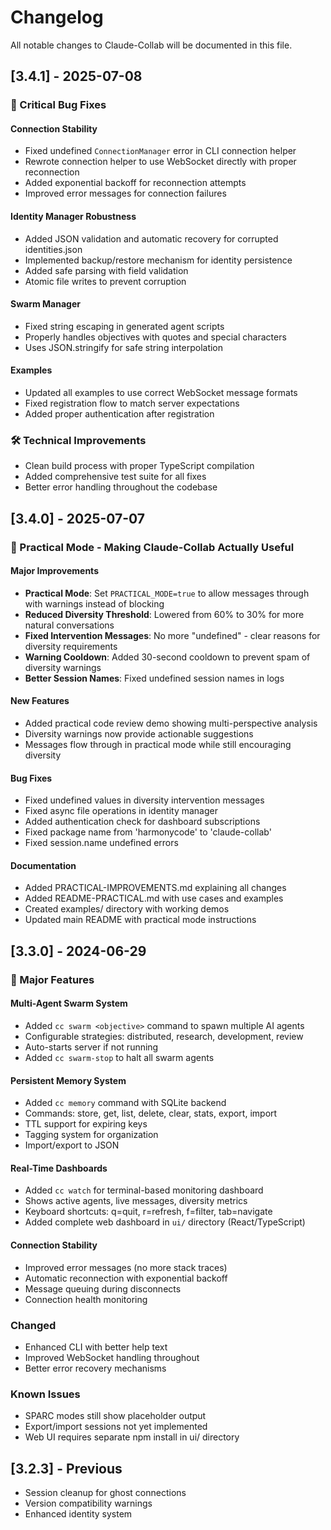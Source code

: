 # Changelog

All notable changes to Claude-Collab will be documented in this file.

## [3.4.1] - 2025-07-08

### 🐛 Critical Bug Fixes

#### Connection Stability
- Fixed undefined `ConnectionManager` error in CLI connection helper
- Rewrote connection helper to use WebSocket directly with proper reconnection
- Added exponential backoff for reconnection attempts
- Improved error messages for connection failures

#### Identity Manager Robustness
- Added JSON validation and automatic recovery for corrupted identities.json
- Implemented backup/restore mechanism for identity persistence
- Added safe parsing with field validation
- Atomic file writes to prevent corruption

#### Swarm Manager
- Fixed string escaping in generated agent scripts
- Properly handles objectives with quotes and special characters
- Uses JSON.stringify for safe string interpolation

#### Examples
- Updated all examples to use correct WebSocket message formats
- Fixed registration flow to match server expectations
- Added proper authentication after registration

### 🛠️ Technical Improvements
- Clean build process with proper TypeScript compilation
- Added comprehensive test suite for all fixes
- Better error handling throughout the codebase

## [3.4.0] - 2025-07-07

### 🎯 Practical Mode - Making Claude-Collab Actually Useful

#### Major Improvements
- **Practical Mode**: Set `PRACTICAL_MODE=true` to allow messages through with warnings instead of blocking
- **Reduced Diversity Threshold**: Lowered from 60% to 30% for more natural conversations
- **Fixed Intervention Messages**: No more "undefined" - clear reasons for diversity requirements
- **Warning Cooldown**: Added 30-second cooldown to prevent spam of diversity warnings
- **Better Session Names**: Fixed undefined session names in logs

#### New Features
- Added practical code review demo showing multi-perspective analysis
- Diversity warnings now provide actionable suggestions
- Messages flow through in practical mode while still encouraging diversity

#### Bug Fixes
- Fixed undefined values in diversity intervention messages
- Fixed async file operations in identity manager  
- Added authentication check for dashboard subscriptions
- Fixed package name from 'harmonycode' to 'claude-collab'
- Fixed session.name undefined errors

#### Documentation
- Added PRACTICAL-IMPROVEMENTS.md explaining all changes
- Added README-PRACTICAL.md with use cases and examples
- Created examples/ directory with working demos
- Updated main README with practical mode instructions

## [3.3.0] - 2024-06-29

### 🎉 Major Features

#### Multi-Agent Swarm System
- Added `cc swarm <objective>` command to spawn multiple AI agents
- Configurable strategies: distributed, research, development, review
- Auto-starts server if not running
- Added `cc swarm-stop` to halt all swarm agents

#### Persistent Memory System  
- Added `cc memory` command with SQLite backend
- Commands: store, get, list, delete, clear, stats, export, import
- TTL support for expiring keys
- Tagging system for organization
- Import/export to JSON

#### Real-Time Dashboards
- Added `cc watch` for terminal-based monitoring dashboard
- Shows active agents, live messages, diversity metrics
- Keyboard shortcuts: q=quit, r=refresh, f=filter, tab=navigate
- Added complete web dashboard in `ui/` directory (React/TypeScript)

#### Connection Stability
- Improved error messages (no more stack traces)
- Automatic reconnection with exponential backoff
- Message queuing during disconnects
- Connection health monitoring

### Changed
- Enhanced CLI with better help text
- Improved WebSocket handling throughout
- Better error recovery mechanisms

### Known Issues
- SPARC modes still show placeholder output
- Export/import sessions not yet implemented
- Web UI requires separate npm install in ui/ directory

## [3.2.3] - Previous
- Session cleanup for ghost connections
- Version compatibility warnings
- Enhanced identity system